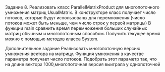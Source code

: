 Задание 8.
Реализовать класс ParallelMatrixProduct для многопоточного умножения матриц UsualMatrix. 
В конструкторе класс получает число потоков, которые будут использованы для перемножения (число потоков может быть меньше, 
чем число строк у первой матрицы)
В функции main сравнить время перемножения больших случайных матриц обычным и многопоточным способом. 
Получить текущее время можно с помощью методов класса System.

Дополнительное задание
Реализовать многопоточную версию умножения вектора на матрицу. Функция умножения в качестве параметра получает число потоков. Подобрать
этот параметр так, что на длине вектора 1000,многопоточная версия выиграла у однопоточной
